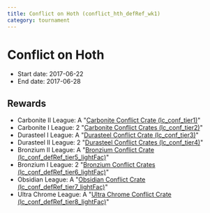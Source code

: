 ```yaml
---
title: Conflict on Hoth (conflict_hth_defRef_wk1)
category: tournament
---
```

# Conflict on Hoth

  * Start date: 2017-06-22
  * End date: 2017-06-28

## Rewards

  * Carbonite II League: A "[Carbonite Conflict Crate (lc_conf_tier1)](lc_conf_tier1.html)"
  * Carbonite I League: 2 "[Carbonite Conflict Crates (lc_conf_tier2)](lc_conf_tier2.html)"
  * Durasteel I League: A "[Durasteel Conflict Crate (lc_conf_tier3)](lc_conf_tier3.html)"
  * Durasteel II League: 2 "[Durasteel Conflict Crates (lc_conf_tier4)](lc_conf_tier4.html)"
  * Bronzium II League: A "[Bronzium Conflict Crate (lc_conf_defRef_tier5_lightFac)](lc_conf_defRef_tier5_lightFac.html)"
  * Bronzium I League: 2 "[Bronzium Conflict Crates (lc_conf_defRef_tier6_lightFac)](lc_conf_defRef_tier6_lightFac.html)"
  * Obsidian League: A "[Obsidian Conflict Crate (lc_conf_defRef_tier7_lightFac)](lc_conf_defRef_tier7_lightFac.html)"
  * Ultra Chrome League: A "[Ultra Chrome Conflict Crate (lc_conf_defRef_tier8_lightFac)](lc_conf_defRef_tier8_lightFac.html)"
